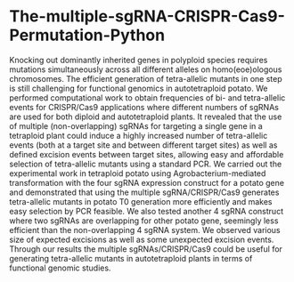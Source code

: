 # The-multiple-sgRNA-CRISPR-Cas9-Permutation-Python
Knocking out dominantly inherited genes in polyploid species requires mutations simultaneously across all different alleles on homo(eoe)ologous chromosomes. The efficient generation of tetra-allelic mutants in one step is still challenging for functional genomics in autotetraploid potato. We performed computational work to obtain frequencies of bi- and tetra-allelic events for CRISPR/Cas9 applications where different numbers of sgRNAs are used for both diploid and autotetraploid plants. It revealed that the use of multiple (non-overlapping) sgRNAs for targeting a single gene in a tetraploid plant could induce a highly increased number of tetra-allelic events (both at a target site and between different target sites) as well as defined excision events between target sites, allowing easy and affordable selection of tetra-allelic mutants using a standard PCR. We carried out the experimental work in tetraploid potato using Agrobacterium-mediated transformation with the four sgRNA expression construct for a potato gene and demonstrated that using the multiple sgRNA/CRISPR/Cas9 generates tetra-allelic mutants in potato T0 generation more efficiently and makes easy selection by PCR feasible. We also tested another 4 sgRNA construct where two sgRNAs are overlapping for other potato gene, seemingly less efficient than the non-overlapping 4 sgRNA system. We observed various size of expected excisions as well as some unexpected excision events. Through our results the multiple sgRNAs/CRISPR/Cas9 could be useful for generating tetra-allelic mutants in autotetraploid plants in terms of functional genomic studies. 
